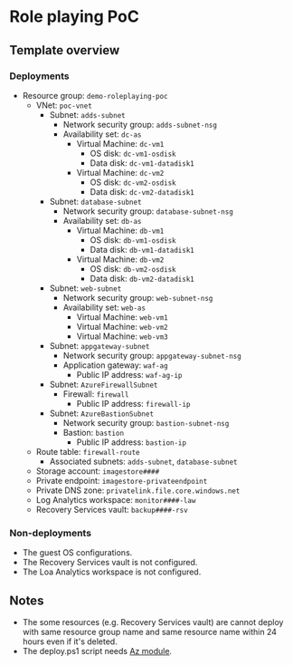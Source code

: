 # Role playing PoC

## Template overview

### Deployments

- Resource group: `demo-roleplaying-poc`
    - VNet: `poc-vnet`
        - Subnet: `adds-subnet`
            - Network security group: `adds-subnet-nsg`
            - Availability set: `dc-as`
                - Virtual Machine: `dc-vm1`
                    - OS disk: `dc-vm1-osdisk`
                    - Data disk: `dc-vm1-datadisk1`
                - Virtual Machine: `dc-vm2`
                    - OS disk: `dc-vm2-osdisk`
                    - Data disk: `dc-vm2-datadisk1`
        - Subnet: `database-subnet`
            - Network security group: `database-subnet-nsg`
            - Availability set: `db-as`
                - Virtual Machine: `db-vm1`
                    - OS disk: `db-vm1-osdisk`
                    - Data disk: `db-vm1-datadisk1`
                - Virtual Machine: `db-vm2`
                    - OS disk: `db-vm2-osdisk`
                    - Data disk: `db-vm2-datadisk1`
        - Subnet: `web-subnet`
            - Network security group: `web-subnet-nsg`
            - Availability set: `web-as`
                - Virtual Machine: `web-vm1`
                - Virtual Machine: `web-vm2`
                - Virtual Machine: `web-vm3`
        - Subnet: `appgateway-subnet`
            - Network security group: `appgateway-subnet-nsg`
            - Application gateway: `waf-ag`
                - Public IP address: `waf-ag-ip`
        - Subnet: `AzureFirewallSubnet`
            - Firewall: `firewall`
                - Public IP address: `firewall-ip`
        - Subnet: `AzureBastionSubnet`
            - Network security group: `bastion-subnet-nsg`
            - Bastion: `bastion`
                - Public IP address: `bastion-ip`
    - Route table: `firewall-route`
        - Associated subnets: `adds-subnet`, `database-subnet`
    - Storage account: `imagestore####`
    - Private endpoint: `imagestore-privateendpoint`
    - Private DNS zone: `privatelink.file.core.windows.net`
    - Log Analytics workspace: `monitor####-law`
    - Recovery Services vault: `backup####-rsv`

### Non-deployments

- The guest OS configurations.
- The Recovery Services vault is not configured.
- The Loa Analytics workspace is not configured.

## Notes

- The some resources (e.g. Recovery Services vault) are cannot deploy with same resource group name and same resource name within 24 hours even if it's deleted.
- The deploy.ps1 script needs [Az module](https://www.powershellgallery.com/packages/Az/).
